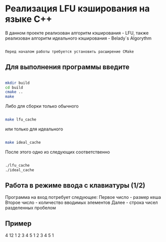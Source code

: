 # Реализация LFU кэширования на языке C++

В данном проекте реализован алгоритм кэширования - LFU, также реализован алгоритм идеального кэширования - Belady`s Algorythm

``` bash

Перед началом работы требуется установить расширение CMake

```

## Для выполнения программы введите

``` bash

mkdir build
cd build
cmake ..
make

```

Либо для сборки только обычного

``` bash

make lfu_cache

```

или только для идеального

``` bash

make ideal_cache

```

После этого одно из следующих соответственно

``` bash

./lfu_cache 
./ideal_cache 

```

## Работа в режиме ввода с клавиатуры (1/2)

Программа на вход потребует следующее:
Первое число - размер кеша
Второе число - количество вводимых элементов
Далее        - строка чисел разделенных пробелом

## Пример

4 12 1 2 3 4 5 1 2 3 4 5 1
